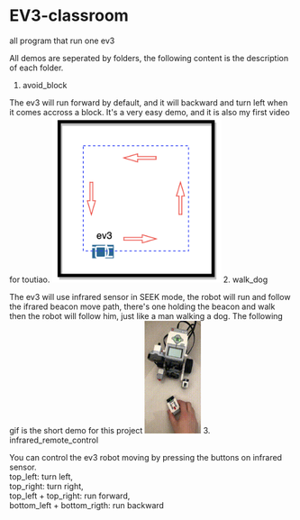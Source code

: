 # EV3-classroom
all program that run one ev3


All demos are seperated by folders, the following content is the description of each folder.

1. avoid_block  

The ev3 will run forward by default, and it will backward and turn left when it comes accross a block. It's a very easy demo, and it is also my first video for toutiao.
<img src="https://github.com/haiyongsong1921/EV3-classroom/blob/master/avoid_block/drive_path.png" width="300">
2. walk_dog  

The ev3 will use infrared sensor in SEEK mode, the robot will run and follow the ifrared beacon move path, there's one holding  the beacon and walk then the robot will follow him, just like a man walking a dog.
The following gif is the short demo for this project
<img src="https://github.com/haiyongsong1921/EV3-classroom/blob/master/infra_sensor_walk_dog/demo.gif" width="100px" height="200px">
3. infrared_remote_control  

You can control the ev3 robot moving by pressing the buttons on infrared sensor.  
top_left: turn left,  
top_right: turn right,  
top_left + top_right: run forward,  
bottom_left + bottom_rigth: run backward  


